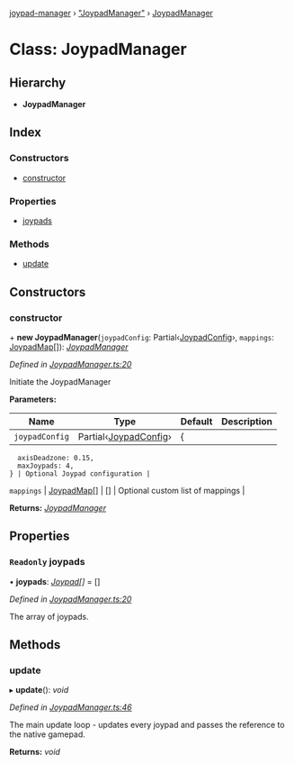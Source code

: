 [joypad-manager](../README.md) › ["JoypadManager"](../modules/_joypadmanager_.md) › [JoypadManager](_joypadmanager_.joypadmanager.md)

# Class: JoypadManager

## Hierarchy

* **JoypadManager**

## Index

### Constructors

* [constructor](_joypadmanager_.joypadmanager.md#constructor)

### Properties

* [joypads](_joypadmanager_.joypadmanager.md#readonly-joypads)

### Methods

* [update](_joypadmanager_.joypadmanager.md#update)

## Constructors

###  constructor

\+ **new JoypadManager**(`joypadConfig`: Partial‹[JoypadConfig](../interfaces/_joypadmanager_.joypadconfig.md)›, `mappings`: [JoypadMap](../interfaces/_mappings_index_.joypadmap.md)[]): *[JoypadManager](_joypadmanager_.joypadmanager.md)*

*Defined in [JoypadManager.ts:20](https://github.com/nvitaterna/joypad-manager/blob/d0042f5/src/JoypadManager.ts#L20)*

Initiate the JoypadManager

**Parameters:**

Name | Type | Default | Description |
------ | ------ | ------ | ------ |
`joypadConfig` | Partial‹[JoypadConfig](../interfaces/_joypadmanager_.joypadconfig.md)› | {
      axisDeadzone: 0.15,
      maxJoypads: 4,
    } | Optional Joypad configuration |
`mappings` | [JoypadMap](../interfaces/_mappings_index_.joypadmap.md)[] | [] | Optional custom list of mappings  |

**Returns:** *[JoypadManager](_joypadmanager_.joypadmanager.md)*

## Properties

### `Readonly` joypads

• **joypads**: *[Joypad](_joypad_.joypad.md)[]* = []

*Defined in [JoypadManager.ts:20](https://github.com/nvitaterna/joypad-manager/blob/d0042f5/src/JoypadManager.ts#L20)*

The array of joypads.

## Methods

###  update

▸ **update**(): *void*

*Defined in [JoypadManager.ts:46](https://github.com/nvitaterna/joypad-manager/blob/d0042f5/src/JoypadManager.ts#L46)*

The main update loop - updates every joypad and passes the reference to the native gamepad.

**Returns:** *void*
